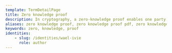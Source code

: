 ```yaml
---
template: TermDetailPage
title: Zero knowledge proof
description: In cryptography, a zero-knowledge proof enables one party to provide evidence that a transaction or event happened without revealing private details of that transaction or event.
aliases: zero knowledge proof, zero knowledge proof pdf​, zero knowledge proof blockchain​, zero knowledge proof of knowledge​, zero knowledge proof crypto​, zero knowledge proof survey​, zero knowledge proof ppt​, zero knowledge proof shafi goldwasser​, zero knowledge proof example
keywords: zero, knowledge, proof
identities: 
    - slug: /identities/wael-ivie
      role: author
---
```

